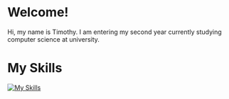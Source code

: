# Welcome!

Hi, my name is Timothy. I am entering my second year currently studying computer science at university.

# My Skills
[![My Skills](https://skillicons.dev/icons?i=js,html,css,java,mysql,bash,linux,py)](https://skillicons.dev)
